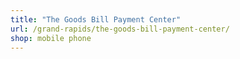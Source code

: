```yaml
---
title: "The Goods Bill Payment Center"
url: /grand-rapids/the-goods-bill-payment-center/
shop: mobile phone
---
```

